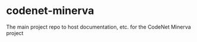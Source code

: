 # codenet-minerva
The main project repo to host documentation, etc. for the CodeNet Minerva project
